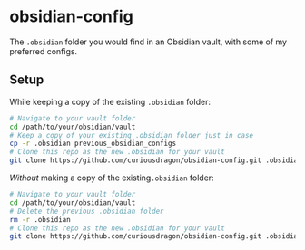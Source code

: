 # obsidian-config

The `.obsidian` folder you would find in an Obsidian vault,
with some of my preferred configs.

## Setup

While keeping a copy of the existing `.obsidian` folder:

```bash
# Navigate to your vault folder
cd /path/to/your/obsidian/vault
# Keep a copy of your existing .obsidian folder just in case
cp -r .obsidian previous_obsidian_configs
# Clone this repo as the new .obsidian for your vault
git clone https://github.com/curiousdragon/obsidian-config.git .obsidian
```

*Without* making a copy of the existing`.obsidian` folder:

```bash
# Navigate to your vault folder
cd /path/to/your/obsidian/vault
# Delete the previous .obsidian folder
rm -r .obsidian
# Clone this repo as the new .obsidian for your vault
git clone https://github.com/curiousdragon/obsidian-config.git .obsidian
```
